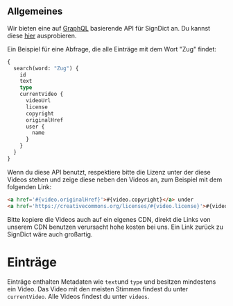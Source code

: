 ## Allgemeines

Wir bieten eine auf [GraphQL](https://www.graphql.com/) basierende
API für SignDict an. Du kannst diese [hier](https://signdict.org/graphql-api/graphiql)
ausprobieren.

Ein Beispiel für eine Abfrage, die alle Einträge mit dem Wort "Zug" findet:

```graphql
{
  search(word: "Zug") {
    id
    text
    type
    currentVideo {
      videoUrl
      license
      copyright
      originalHref
      user {
        name
      }
    }
  }
}
```

Wenn du diese API benutzt, respektiere bitte die Lizenz unter der diese
Videos stehen und zeige diese neben den Videos an, zum Beispiel mit dem
folgenden Link:

```html
<a href='#{video.originalHref}'>#{video.copyright}</a> under 
<a href='https://creativecommons.org/licenses/#{video.license}'>#{video.license}</a>
```
Bitte kopiere die Videos auch auf ein eigenes CDN, direkt die Links von unserem
CDN benutzen verursacht hohe kosten bei uns. Ein Link zurück zu SignDict wäre
auch großartig.

# Einträge

Einträge enthalten Metadaten wie `text`und `type` und besitzen mindestens ein
Video. Das Video mit den meisten Stimmen findest du unter `currentVideo`. Alle
Videos findest du unter `videos`.
